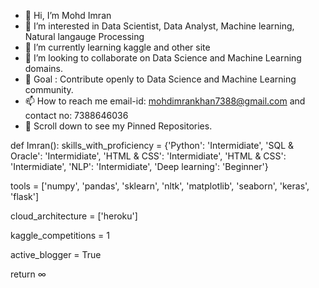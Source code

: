 - 👋 Hi, I’m Mohd Imran 
- 👀 I’m interested in Data Scientist, Data Analyst, Machine learning, Natural langauge Processing
- 🌱 I’m currently learning kaggle and other site
- 💞️ I’m looking to collaborate on Data Science and Machine Learning domains.
- 🎯 Goal : Contribute openly to Data Science and Machine Learning community.
- 📫 How to reach me email-id: mohdimrankhan7388@gmail.com and contact no: 7388646036
- 📌 Scroll down to see my Pinned Repositories.

def Imran():
  skills_with_proficiency = {'Python': 'Intermidiate', 'SQL & Oracle': 'Intermidiate', 'HTML & CSS': 'Intermidiate', 'HTML & CSS': 'Intermidiate', 'NLP': 'Intermidiate', 'Deep learning': 'Beginner'}
  
  tools = ['numpy', 'pandas', 'sklearn', 'nltk', 'matplotlib', 'seaborn', 'keras', 'flask']
  
  cloud_architecture = ['heroku']
  
  kaggle_competitions = 1
  
  active_blogger = True
  
  return ∞
